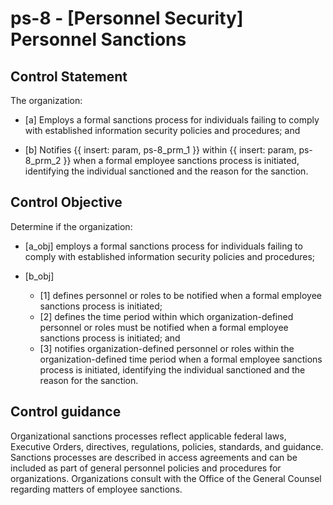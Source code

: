 # ps-8 - \[Personnel Security\] Personnel Sanctions

## Control Statement

The organization:

- \[a\] Employs a formal sanctions process for individuals failing to comply with established information security policies and procedures; and

- \[b\] Notifies {{ insert: param, ps-8_prm_1 }} within {{ insert: param, ps-8_prm_2 }} when a formal employee sanctions process is initiated, identifying the individual sanctioned and the reason for the sanction.

## Control Objective

Determine if the organization:

- \[a_obj\] employs a formal sanctions process for individuals failing to comply with established information security policies and procedures;

- \[b_obj\]

  - \[1\] defines personnel or roles to be notified when a formal employee sanctions process is initiated;
  - \[2\] defines the time period within which organization-defined personnel or roles must be notified when a formal employee sanctions process is initiated; and
  - \[3\] notifies organization-defined personnel or roles within the organization-defined time period when a formal employee sanctions process is initiated, identifying the individual sanctioned and the reason for the sanction.

## Control guidance

Organizational sanctions processes reflect applicable federal laws, Executive Orders, directives, regulations, policies, standards, and guidance. Sanctions processes are described in access agreements and can be included as part of general personnel policies and procedures for organizations. Organizations consult with the Office of the General Counsel regarding matters of employee sanctions.

